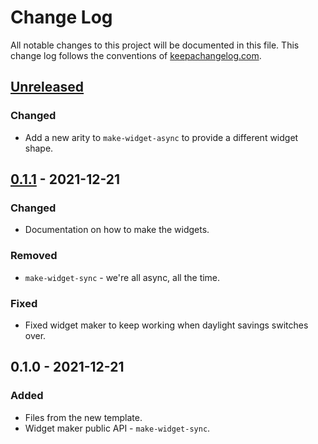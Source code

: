 # Change Log
All notable changes to this project will be documented in this file. This change log follows the conventions of [keepachangelog.com](http://keepachangelog.com/).

## [Unreleased]
### Changed
- Add a new arity to `make-widget-async` to provide a different widget shape.

## [0.1.1] - 2021-12-21
### Changed
- Documentation on how to make the widgets.

### Removed
- `make-widget-sync` - we're all async, all the time.

### Fixed
- Fixed widget maker to keep working when daylight savings switches over.

## 0.1.0 - 2021-12-21
### Added
- Files from the new template.
- Widget maker public API - `make-widget-sync`.

[Unreleased]: https://github.com/your-name/demoing/compare/0.1.1...HEAD
[0.1.1]: https://github.com/your-name/demoing/compare/0.1.0...0.1.1
